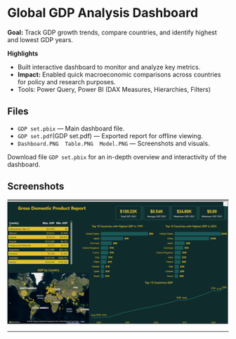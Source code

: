 # Global GDP Analysis Dashboard

**Goal:** Track GDP growth trends, compare countries, and identify highest and lowest GDP years.

**Highlights**
- Built interactive dashboard to monitor and analyze key metrics.
- **Impact:** Enabled quick macroeconomic comparisons across countries for policy and research purposes.
- Tools: Power Query, Power BI (DAX Measures, Hierarchies, Filters)

## Files
- `GDP set.pbix` — Main dashboard file.
- `GDP set.pdf`(GDP set.pdf) — Exported report for offline viewing.
- `Dashboard.PNG  Table.PNG  Model.PNG` — Screenshots and visuals.

Download file `GDP set.pbix` for an in-depth overview and interactivity of the dashboard.
## Screenshots
![Dashboard Overview](Dashboard.PNG)

---
